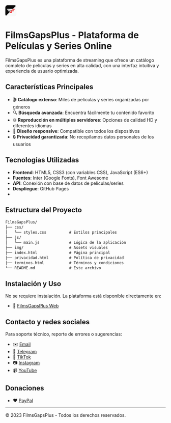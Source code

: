<img src="img/icon_filmsgapsplus.png" alt="FilmsGapsPlus" width="35" height="35" />

# FilmsGapsPlus - Plataforma de Películas y Series Online

FilmsGapsPlus es una plataforma de streaming que ofrece un catálogo completo de películas y series en alta calidad, con una interfaz intuitiva y experiencia de usuario optimizada.


## Características Principales

- 🎬 **Catálogo extenso**: Miles de películas y series organizadas por géneros
- 🔍 **Búsqueda avanzada**: Encuentra fácilmente tu contenido favorito
- 🌐 **Reproducción en múltiples servidores**: Opciones de calidad HD y diferentes idiomas
- 📱 **Diseño responsive**: Compatible con todos los dispositivos
- 🔒 **Privacidad garantizada**: No recopilamos datos personales de los usuarios


## Tecnologías Utilizadas

- **Frontend**: HTML5, CSS3 (con variables CSS), JavaScript (ES6+)
- **Fuentes**: Inter (Google Fonts), Font Awesome
- **API**: Conexión con base de datos de películas/series
- **Despliegue**: GitHub Pages
- 

## Estructura del Proyecto

```
FilmsGapsPlus/
├── css/
│   └── styles.css          # Estilos principales
├── js/
│   └── main.js             # Lógica de la aplicación
├── img/                    # Assets visuales
├── index.html              # Página principal
├── privacidad.html         # Política de privacidad
├── terminos.html           # Términos y condiciones
└── README.md               # Este archivo
```

## Instalación y Uso

No se requiere instalación. La plataforma está disponible directamente en:

- 🔗 [FilmsGapsPlus Web](https://filmsgapsplus.github.io/web)


## Contacto y redes sociales

Para soporte técnico, reporte de errores o sugerencias:

- ✉️ [Email](mailto:filmsgapsplusdevelopers@gmail.com)
- 📱 [Telegram](https://t.me/FilmsGapsPlusSoporte)
- 🎵 [TikTok](https://www.tiktok.com/@filmsgapsplus_lite)
- 📷 [Instagram](https://www.instagram.com/filmsgapsplus)
- 📹 [YouTube](https://youtube.com/@filmsgapsplusdeveloper)


## Donaciones

- ❤️ [PayPal](https://www.paypal.com/donate/?hosted_button_id=PGFHSUNXYZPDJ)

---

© 2023 FilmsGapsPlus - Todos los derechos reservados.
